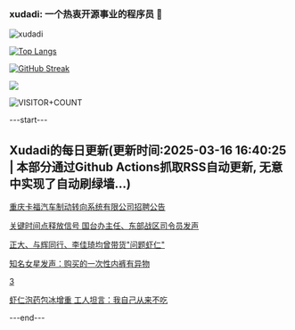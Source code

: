 ### xudadi: 一个热衷开源事业的程序员 👋

![xudadi](https://github-readme-stats-git-masterorgs-github-readme-stats-team.vercel.app/api?username=xudadi)

[![Top Langs](https://github-readme-stats.vercel.app/api/top-langs/?username=xudadi)](https://github.com/anuraghazra/github-readme-stats)

[![GitHub Streak](https://streak-stats.demolab.com?user=xudadi&locale=zh_Hans)](https://git.io/streak-stats)

![](https://raw.githubusercontent.com/xudadi/xudadi/main/assets/github-contribution-grid-snake.svg)

![VISITOR+COUNT](https://komarev.com/ghpvc/?username=xudadi&label=VISITOR+COUNT)


---start---

## Xudadi的每日更新(更新时间:2025-03-16 16:40:25 | 本部分通过Github Actions抓取RSS自动更新, 无意中实现了自动刷绿墙...)

[重庆卡福汽车制动转向系统有限公司招聘公告](https://www.gongkaoleida.com/article/2322581)

[关键时间点释放信号 国台办主任、东部战区司令员发声](https://m.163.com/news/article/JQN9FUAE051482MP.html)

[正大、与辉同行、李佳琦均曾带货"问题虾仁"](https://m.163.com/news/special/S1741586898619.html)

[知名女星发声：购买的一次性内裤有异物](https://m.163.com/news/article/JQP3P86I05129BOL.html)

[3](https://m.163.com/touch/news/sub/domestic)

[虾仁泡药包冰增重 工人坦言：我自己从来不吃](https://m.163.com/news/article/JQNJBDID055040N3.html)

---end---
